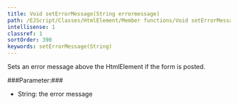```yaml
---
title: Void setErrorMessage(String errormessage)
path: /EJScript/Classes/HtmlElement/Member functions/Void setErrorMessage(String errormessage)
intellisense: 1
classref: 1
sortOrder: 390
keywords: setErrorMessage(String)
---
```



Sets an error message above the HtmlElement if the form is posted.




###Parameter:###


 - String: the error message


